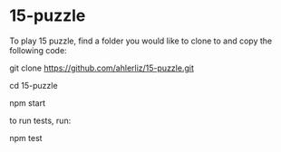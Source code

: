 # 15-puzzle

To play 15 puzzle, find a folder you would like to clone to and copy the following code:

git clone https://github.com/ahlerliz/15-puzzle.git

cd 15-puzzle

npm start


to run tests, run:

npm test
